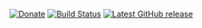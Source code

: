 [![Donate](https://img.shields.io/badge/-%E2%99%A5%20Donate-%23ff69b4)](https://hmlendea.go.ro/fund.html) [![Build Status](https://github.com/hmlendea/polyglot-tester/actions/workflows/dotnet.yml/badge.svg)](https://github.com/hmlendea/polyglot-tester/actions/workflows/dotnet.yml)  [![Latest GitHub release](https://img.shields.io/github/v/release/hmlendea/polyglot-tester)](https://github.com/hmlendea/polyglot-tester/releases/latest)